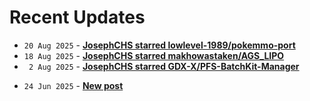 # Recent Updates

<!-- stackoverflow-feed start -->
<!-- stackoverflow-feed end -->
<!-- github-feed start -->
- `20 Aug 2025` - **[JosephCHS starred lowlevel-1989/pokemmo-port](/lowlevel-1989/pokemmo-port)**
- `18 Aug 2025` - **[JosephCHS starred makhowastaken/AGS_LIPO](/makhowastaken/AGS_LIPO)**
- ` 2 Aug 2025` - **[JosephCHS starred GDX-X/PFS-BatchKit-Manager](/GDX-X/PFS-BatchKit-Manager)**
<!-- github-feed end -->
<!-- bearblog-feed start -->
- `24 Jun 2025` - **[New post](https://joechs.bearblog.dev/new-post/)**
<!-- bearblog-feed end -->
<!-- listedto-feed start -->
<!-- listedto-feed end -->